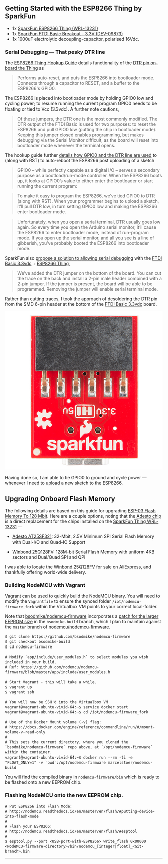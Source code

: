 ## Getting Started with the ESP8266 Thing by SparkFun

* 1x [SparkFun ESP8266 Thing (WRL-13231)][SFE Thing]
* 1x [SparkFun FTDI Basic Breakout - 3.3V (DEV-09873)][SparkFun FTDI 3.3V]
* 1x 1000uF electrolytic decoupling-capacitor, polarised 16Vdc.

### Serial Debugging &mdash; That pesky DTR line

The [ESP8266 Thing Hookup Guide][ESP8266 Thing Hookup Guide] details functionality of the [DTR pin on-board the Thing][ESP8266 Thing Hookup Guide Hardware Overview] as

> Performs auto-reset, and puts the ESP8266 into bootloader mode. Connects through a capacitor to RESET, and a buffer to the ESP8266's GPIO0.

The ESP8266 is placed into bootloader mode by holding GPIO0 low and cycling power; to resume running the current program GPIO0 needs to be floating or tied to Vcc (3.3vdc).  A further note cautions,

> Of these jumpers, the DTR one is the most commonly modified. The DTR output of the FTDI Basic is used for two purposes: to reset the ESP8266 and pull GPIO0 low (putting the chip in bootloader mode). Keeping this jumper closed enables programming, but makes debugging via the Serial Monitor difficult, as the board will reset into bootloader mode whenever the terminal opens.

The hookup guide further [details how GPIO0 and the DTR line are used][Serial Debugging] to (along with RST) to auto-reboot the ESP8266 post uploading of a sketch

> GPIO0 – while perfectly capable as a digital I/O – serves a secondary purpose as a bootload/run-mode controller. When the ESP8266 boots up, it looks at GPIO0’s value to either enter the bootloader or start running the current program:

> To make it easy to program the ESP8266, we’ve tied GPIO0 to DTR (along with RST). When your programmer begins to upload a sketch, it’ll pull DTR low, in turn setting GPIO0 low and making the ESP8266 enter bootloader mode.

> Unfortunately, when you open a serial terminal, DTR usually goes low again. So every time you open the Arduino serial monitor, it’ll cause the ESP8266 to enter bootloader mode, instead of run-program mode. If you open up the serial monitor, and all you see is a line of gibberish, you’ve probably booted the ESP8266 into bootloader mode.

SparkFun also [propose a solution to allowing serial debugging][Serial Debugging] with the [FTDI Basic 3.3vdc][SparkFun FTDI 3.3V] + [ESP8266 Thing][SFE Thing],

> We’ve added the DTR jumper on the bottom of the board. You can cut the trace on the back and install a 2-pin male header combined with a 2-pin jumper. If the jumper is present, the board will be able to be programmed. Removing the jumper will enable serial terminal mode.

Rather than cutting traces, I took the approach of desoldering the DTR pin from the SMD 6-pin header at the bottom of the [FTDI Basic 3.3vdc][SparkFun FTDI 3.3V] board.

![FTDI Basic 3.3V - bottom](images/ftdi_basic_bottom.jpg)

Having done so, I am able to tie GPIO0 to ground and cycle power &mdash; whenever I need to upload a new sketch to the ESP8266.

## Upgrading Onboard Flash Memory

The following details are based on this guide for upgrading [ESP-03 Flash Memory To 128 Mbit][ESP-03 Upgrade Flash Memory To 128 Mbit].  Here are a couple options, noting that the [Adesto chip][Adesto AT25SF321 Datasheet] is a direct replacement for the chips installed on the [SparkFun Thing WRL-13231][SFE Thing] &mdash;

* [Adesto AT25SF321][Adesto AT25SF321 Datasheet]: 32-Mbit, 2.5V Minimum SPI Serial Flash Memory with Dual-I/O and Quad-IO Support

* [Winbond 25Q128FV][Winbond 25Q128FV Datasheet]: 128M-bit Serial Flash Memory with uniform 4KB sectors and Dual/Quad SPI and QPI

I was able to locate the [Winbond 25Q128FV][AliExpress Winbond 25Q128FV] for sale on AliExpress, and thankfully offering world-wide delivery.

### Building NodeMCU with Vagrant

Vagrant can be used to quickly build the NodeMCU binary. You will need
to modify the `Vagrantfile` to ensure the synced folder `/iot/nodemcu-firmware_fork` within the Virtualbox VM points to your correct local-folder.

Note that [bsodmike/nodemcu-firmware](https://github.com/bsodmike/nodemcu-firmware) incorporates a [patch for the larger EEPROM size](https://github.com/bsodmike/nodemcu-firmware/commit/326c88bb4dd29271456725d62a393705e2cd27a7) in the `bsodmike-build` branch, which I plan to maintain against the `master` branch of [nodemcu/nodemcu-firmware](https://github.com/nodemcu/nodemcu-firmware).

```
$ git clone https://github.com/bsodmike/nodemcu-firmware
$ git checkout bsodmike-build
$ cd nodemcu-firmware

# Modify `app/include/user_modules.h` to select modules you wish included in your build.
# Ref: https://github.com/nodemcu/nodemcu-firmware/blob/master/app/include/user_modules.h

# Start Vagrant - this will take a while.
$ vagrant up
$ vagrant ssh

# You will now be SSH'd into the Virtualbox VM
vagrant@vagrant-ubuntu-vivid-64:~$ service docker start
vagrant@vagrant-ubuntu-vivid-64:~$ cd /iot/nodemcu-firmware_fork

# Use of the Docker Mount volume (-v) flag:
# https://docs.docker.com/engine/reference/commandline/run/#/mount-volume-v-read-only
#
# This sets the current directory, where you cloned the `bsodmike/nodemcu-firmware` repo above, at `/opt/nodemcu-firmware` within the container.
vagrant@vagrant-ubuntu-vivid-64:~$ docker run --rm -ti -e "FLOAT_ONLY=1" -v `pwd`:/opt/nodemcu-firmware marcelstoer/nodemcu-build
```

You will find the compiled binary in `nodemcu-firmware/bin` which is
ready to be flashed onto a new EEPROM chip.

### Flashing NodeMCU onto the new EEPROM chip.

```
# Put ESP8266 into Flash Mode:
# http://nodemcu.readthedocs.io/en/master/en/flash/#putting-device-into-flash-mode
#
# Flash your ESP8266:
# http://nodemcu.readthedocs.io/en/master/en/flash/#esptool
#
$ esptool.py --port <USB-port-with-ESP8266> write_flash 0x00000 <NodeMCU-firmware-directory>/bin/nodemcu_[integer|float]_<Git-branch>.bin
```

----------
[SFE Thing]: https://www.sparkfun.com/products/13231 "Thing WRL-13231"
[SparkFun FTDI 3.3V]: https://www.sparkfun.com/products/9873 "FTDI 3.3V"

[SFE Thing Github]: https://github.com/sparkfun/ESP8266_Thing "SparkFun ESP8266 Thing"
[ESP8266 Thing Hookup Guide]: https://learn.sparkfun.com/tutorials/esp8266-thing-hookup-guide/introduction "ESP8266 Thing Hookup Guide"
[ESP8266 Thing Hookup Guide Hardware Overview]: https://learn.sparkfun.com/tutorials/esp8266-thing-hookup-guide/hardware-overview "ESP8266 Thing Hookup Guide - Hardware Overview"

[Serial Debugging]: https://learn.sparkfun.com/tutorials/esp8266-thing-hookup-guide/using-the-arduino-addon#serial-dtr "Using Serial Monitor"

[AliExpress Winbond 25Q128FV]: http://www.aliexpress.com/item/25Q128FV/32675826288.html?spm=2114.13010208.99999999.267.TgW1G0 "AliExpress Winbond 25Q128FV"
[Winbond 25Q128FV Datasheet]: http://www.winbond.com/hq/product/code-storage-flash-memory/serial-nor-flash/?__locale=en&partNo=W25Q128FV "Winbond 25Q128FV Datasheet"
[Adesto AT25SF321 Datasheet]: http://www.adestotech.com/wp-content/uploads/DS-AT25SF321_047.pdf "Adesto AT25SF321 Datasheet"
[ESP-03 Upgrade Flash Memory To 128 Mbit]: http://www.instructables.com/id/ESP-03-Upgrade-Flash-Memory-to-128-M-Bit/?ALLSTEPS "ESP-03 Upgrade Flash Memory To 128 Mbit"
